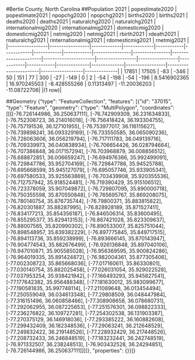 #Bertie County, North Carolina
##Population 2021
| popestimate2020 | popestimate2021 | npopchg2020 | npopchg2021 | births2020 | births2021 | deaths2020 | deaths2021 | naturalchg2020 | naturalchg2021 | internationalmig2020 | internationalmig2021 | domesticmig2020 | domesticmig2021 | netmig2020 | netmig2021 |  rbirth2021  |  rdeath2021  | rnaturalchg2021 | rinternationalmig2021 | rdomesticmig2021 | rnetmig2021  |
|-----------------|-----------------|-------------|-------------|------------|------------|------------|------------|----------------|----------------|----------------------|----------------------|-----------------|-----------------|------------|------------|--------------|--------------|-----------------|-----------------------|------------------|--------------|
| 17851           | 17505           | -83         | -346        | 50         | 151        | 77         | 300        | -27            | -149           | 0                    | 2                    | -54             | -198            | -54        | -196       | 8.5416902365 | 16.970245503 | -8.428555266    | 0.11313497            | -11.20036203     | -11.08722706|
|(1 row)|

##Geometry
{"type": "FeatureCollection", "features": [{"id": "37015", "type": "Feature", "geometry": {"type": "MultiPolygon", "coordinates": [[[[-76.726144986, 36.250637111], [-76.742909309, 36.231634833], [-76.752308723, 36.214016018], [-76.756418424, 36.193304755], [-76.757191536, 36.127101955], [-76.753977017, 36.116115627], [-76.739898241, 36.093329169], [-76.733550585, 36.065090236], [-76.726063606, 36.056219794], [-76.717111783, 36.049139716], [-76.709339973, 36.040838934], [-76.706654426, 36.028794664], [-76.707386848, 36.017157294], [-76.703968879, 36.008856512], [-76.688872851, 36.006659247], [-76.694976366, 35.992499091], [-76.729847786, 35.952704169], [-76.729847786, 35.94525788], [-76.695668599, 35.945127079], [-76.695057746, 35.933905341], [-76.697580533, 35.925563869], [-76.703439908, 35.920355536], [-76.712757942, 35.918524481], [-76.719390429, 35.915106512], [-76.723378059, 35.907049872], [-76.729807095, 35.890000718], [-76.750355598, 35.870550848], [-76.765695767, 35.869208075], [-76.780140754, 35.876735744], [-76.79800371, 35.883815822], [-76.820301887, 35.88287995], [-76.828928189, 35.871527411], [-76.834177213, 35.854356187], [-76.846506314, 35.83600495], [-76.855295377, 35.829413153], [-76.867421028, 35.823309637], [-76.88007565, 35.820990302], [-76.890533007, 35.825751044], [-76.898548957, 35.839382229], [-76.897775845, 35.849717515], [-76.894113736, 35.859238999], [-76.893666145, 35.870143947], [-76.904774543, 35.882676499], [-76.926136848, 35.897040106], [-76.947010871, 35.905585028], [-76.956369595, 35.900824286], [-76.964019335, 35.891424872], [-76.982004361, 35.877305406], [-77.002308723, 35.865668036], [-77.017160611, 35.86330801], [-77.030140754, 35.882025458], [-77.026031054, 35.929022528], [-77.037953254, 35.938421942], [-77.166493293, 35.945827541], [-77.177642382, 35.956488348], [-77.181630012, 35.983099677], [-77.190581835, 35.997748114], [-77.211089648, 36.013454494], [-77.250559049, 36.034613348], [-77.29808509, 36.048447984], [-77.316151496, 36.060858466], [-77.308908658, 36.078680731], [-77.292062955, 36.087225653], [-77.251576301, 36.098822333], [-77.236276822, 36.109727281], [-77.254302538, 36.131903387], [-77.270375129, 36.146918036], [-77.293385222, 36.160882608], [-77.299432409, 36.182348536], [-77.29063241, 36.212648529], [-77.249832422, 36.219148526], [-77.228932429, 36.217448526], [-77.208732433, 36.246848519], [-77.183232441, 36.242748519], [-76.971332507, 36.238248513], [-76.903432528, 36.24294851], [-76.726144986, 36.250637111]]]]}, "properties": {}}]}
